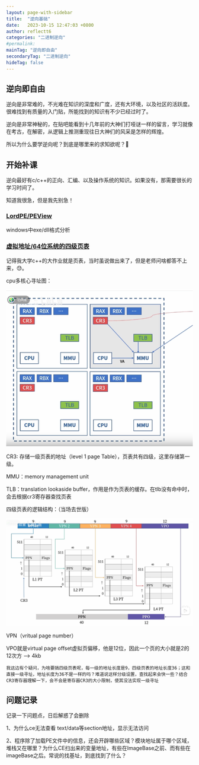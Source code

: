 ```yaml
---
layout: page-with-sidebar
title:  "逆向基础"
date:   2023-10-15 12:47:03 +0800
author: reflectt6
categories: "二进制逆向"
#permalink: 
mainTag: "逆向即自由"
secondaryTag: "二进制逆向"
hideTag: false
---
```


## 逆向即自由

逆向是非常难的，不光难在知识的深度和广度，还有大环境，以及社区的活跃度。很难找到有质量的入门贴，所能找到的知识有不少已经过时了。

逆向是非常神秘的，在贴吧能看到十几年前的大神们打哑谜一样的留言，学习就像在考古，在解密，从逻辑上推测重现往日大神们的风采是怎样的辉煌。

所以为什么要学逆向呢？到底是哪里来的求知欲呢？🐶

## 开始补课

逆向最好有c/c++的正向、汇编、以及操作系统的知识。如果没有，那需要很长的学习时间了。

知道我很急，但是我先别急！

### [LordPE/PEView](LordPE/PEView)

windows中exe/dll格式分析

### [虚拟地址/64位系统的四级页表](https://www.bilibili.com/video/BV1cT411F7f4/?spm_id_from=333.337.search-card.all.click&vd_source=071e91b448cc575bb2206174edc54928)

记得我大学c++的大作业就是页表，当时虽说做出来了，但是老师问啥都答不上来，😓。

cpu多核心寻址图：

![image-20231015140113868](/assets/images/2023-10-15-逆向基础/image-20231015140113868.png)

CR3: 存储一级页表的地址（level 1 page Table），页表共有四级，这里存储第一级。

MMU：memory management unit

TLB：translation lookaside buffer，作用是作为页表的缓存。在tlb没有命中时，会去根据cr3寄存器查找页表

四级页表的逻辑结构：（当场去世版）

![image-20231015134741547](/assets/images/2023-10-15-逆向基础/image-20231015134741547.png)

VPN（vritual page number）

VPO就是virtual page offset虚拟页偏移，他是12位，因此一个页的大小就是2的12次方 --> 4kb

`我这边有个疑问，为啥要搞四级页表呢，每一级的地址长度是9，四级页表的地址长度36；这和直接一级寻址，地址长度为36不是一样的吗？难道说这样分级设置，查找起来会快一些？结合CR3寄存器理解一下，会不会是寄存器CR3的大小限制，使其没法实现一级寻址`





## 问题记录

记录一下问题点，日后解惑了会删除

1、为什么ce无法查看 text/data等section地址，显示无法访问

2、程序除了加载PE文件中的信息，还会开辟哪些区域？模块地址属于哪个区域，堆栈又在哪里？为什么CE扫出来的变量地址，有些在ImageBase之前、而有些在imageBase之后。常说的找基址，到底找到了什么？

